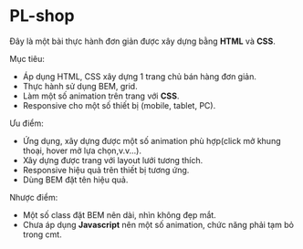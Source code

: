 # PL-shop

Đây là một bài thực hành đơn giản được xây dựng bằng **HTML** và **CSS**.

Mục tiêu:

- Áp dụng HTML, CSS xây dựng 1 trang chủ bán hàng đơn giản.
- Thực hành sử dụng BEM, grid.
- Làm một số animation trên trang với **CSS**.
- Responsive cho một số thiết bị (mobile, tablet, PC).

Ưu điểm:

- Ứng dụng, xây dựng được một số animation phù hợp(click mở khung thoại, hover mở lựa chọn,v.v...).
- Xây dựng được trang với layout lưới tương thích.
- Responsive hiệu quả trên thiết bị tương ứng.
- Dùng BEM đặt tên hiệu quả.

Nhược điểm:

- Một số class đặt BEM nên dài, nhìn không đẹp mắt.
- Chưa áp dụng **Javascript** nên một số animation, chức năng phải tạm bỏ trong cmt.
